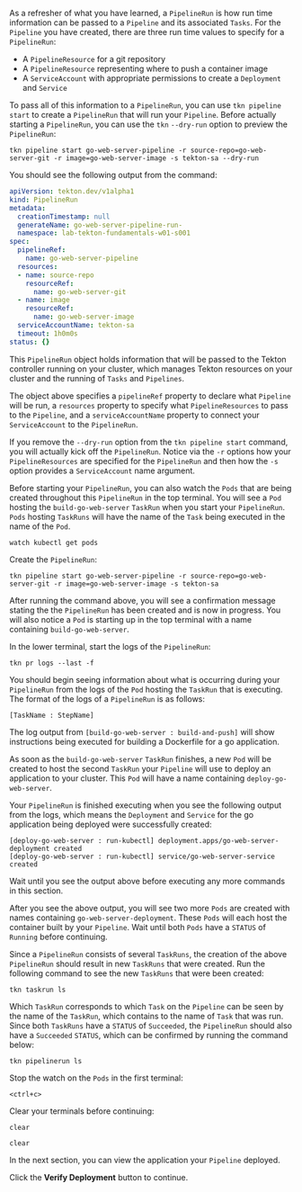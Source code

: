 As a refresher of what you have learned, a `PipelineRun` is how run time information can be 
passed to a `Pipeline` and its associated `Tasks`. For the `Pipeline` you have created, there 
are three run time values to specify for a `PipelineRun`:
* A `PipelineResource` for a git repository
* A `PipelineResource` representing where to push a container image
* A `ServiceAccount` with appropriate permissions to create a `Deployment` and `Service`

To pass all of this information to a `PipelineRun`, you can use `tkn pipeline start` to create 
a `PipelineRun` that will run your `Pipeline`. Before actually starting a `PipelineRun`, you can 
use the `tkn` `--dry-run` option to preview the `PipelineRun`:

```execute-1
tkn pipeline start go-web-server-pipeline -r source-repo=go-web-server-git -r image=go-web-server-image -s tekton-sa --dry-run
```

You should see the following output from the command:

```yaml
apiVersion: tekton.dev/v1alpha1
kind: PipelineRun
metadata:
  creationTimestamp: null
  generateName: go-web-server-pipeline-run-
  namespace: lab-tekton-fundamentals-w01-s001
spec:
  pipelineRef:
    name: go-web-server-pipeline
  resources:
  - name: source-repo
    resourceRef:
      name: go-web-server-git
  - name: image
    resourceRef:
      name: go-web-server-image
  serviceAccountName: tekton-sa
  timeout: 1h0m0s
status: {}
```

This `PipelineRun` object holds information that will be passed to the Tekton controller running on your cluster, which 
manages Tekton resources on your cluster and the running of `Tasks` and `Pipelines`. 

The object above specifies a `pipelineRef` property to declare what `Pipeline` will be run, a `resources` property to specify 
what `PipelineResources` to pass to the `Pipeline`, and a `serviceAccountName` property to connect your `ServiceAccount` to the 
`PipelineRun`.

If you remove the `--dry-run` option from the `tkn pipeline start` command, you will actually kick off the `PipelineRun`. Notice via 
the `-r` options how your `PipelineResources` are specified for the `PipelineRun` and then how the `-s` option provides a `ServiceAccount`
name argument.

Before starting your `PipelineRun`, you can also watch the `Pods` that are being created throughout this `PipelineRun` in the top terminal. 
You will see a `Pod` hosting the `build-go-web-server` `TaskRun` when you start your `PipelineRun`. `Pods` hosting `TaskRuns` will have the 
name of the `Task` being executed in the name of the `Pod`.

```execute-1
watch kubectl get pods
```

Create the `PipelineRun`:

```execute-2
tkn pipeline start go-web-server-pipeline -r source-repo=go-web-server-git -r image=go-web-server-image -s tekton-sa
```

After running the command above, you will see a confirmation message stating the the `PipelineRun` has been created and is now in progress. 
You will also notice a `Pod` is starting up in the top terminal with a name containing `build-go-web-server`.

In the lower terminal, start the logs of the `PipelineRun`:

```execute-2
tkn pr logs --last -f
```

You should begin seeing information about what is occurring during your `PipelineRun` from the logs of the `Pod` hosting the `TaskRun` that is 
executing. The format of the logs of a `PipelineRun` is as follows:

```
[TaskName : StepName]
```

The log output from `[build-go-web-server : build-and-push]` will show instructions being executed for building a Dockerfile for a go application.

As soon as the `build-go-web-server` `TaskRun` finishes, a new `Pod` will be created to host the second `TaskRun` your `Pipeline` will use to deploy an application to your cluster. This `Pod` will have a name containing `deploy-go-web-server`. 

Your `PipelineRun` is finished executing when you see the following output from the logs, which means the `Deployment` and `Service` for the 
go application being deployed were successfully created:

```
[deploy-go-web-server : run-kubectl] deployment.apps/go-web-server-deployment created
[deploy-go-web-server : run-kubectl] service/go-web-server-service created
```

Wait until you see the output above before executing any more commands in this section.

After you see the above output, you will see two more `Pods` are created with names containing `go-web-server-deployment`. These `Pods` will 
each host the container built by your `Pipeline`. Wait until both `Pods` have a `STATUS` of `Running` before continuing.

Since a `PipelineRun` consists of several `TaskRuns`, the creation of the above `PipelineRun` should result in new `TaskRuns` that were created.
Run the following command to see the new `TaskRuns` that were been created:

```execute-2
tkn taskrun ls
```

Which `TaskRun` corresponds to which `Task` on the `Pipeline` can be seen by the name of the `TaskRun`, which contains to the name of `Task` that was 
run. Since both `TaskRuns` have a `STATUS` of `Succeeded`, the `PipelineRun` should also have a `Succeeded` `STATUS`, which can be confirmed by running the command below:

```execute-2
tkn pipelinerun ls
```

Stop the watch on the `Pods` in the first terminal:

```execute-1
<ctrl+c>
```

Clear your terminals before continuing:

```execute-1 
clear
```

```execute-2
clear
```

In the next section, you can view the application your `Pipeline` deployed.

Click the **Verify Deployment** button to continue.